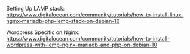 Setting Up LAMP stack: https://www.digitalocean.com/community/tutorials/how-to-install-linux-nginx-mariadb-php-lemp-stack-on-debian-10

Wordpress Specific on Nginx: https://www.digitalocean.com/community/tutorials/how-to-install-wordpress-with-lemp-nginx-mariadb-and-php-on-debian-10